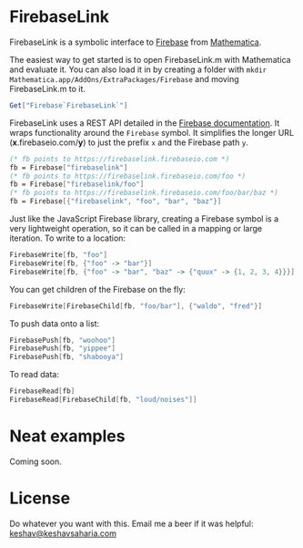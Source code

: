 FirebaseLink
============

FirebaseLink is a symbolic interface to [Firebase](https://firebase.com) from [Mathematica](http://wolfram.com). 

The easiest way to get started is to open FirebaseLink.m with Mathematica and evaluate it. You can also load it in by creating a folder with ```mkdir Mathematica.app/AddOns/ExtraPackages/Firebase``` and moving FirebaseLink.m to it.

```Mathematica
Get["Firebase`FirebaseLink`"]
```
FirebaseLink uses a REST API detailed in the [Firebase documentation](https://firebase.com/docs). It wraps functionality around the ```Firebase``` symbol. It simplifies the longer URL (__x__.firebaseio.com/__y__) to just the prefix ```x``` and the Firebase path ```y```.

```Mathematica
(* fb points to https://firebaselink.firebaseio.com *)
fb = Firebase["firebaselink"] 
(* fb points to https://firebaselink.firebaseio.com/foo *)
fb = Firebase["firebaselink/foo"]
(* fb points to https://firebaselink.firebaseio.com/foo/bar/baz *)
fb = Firebase[{"firebaselink", "foo", "bar", "baz"}] 
```
Just like the JavaScript Firebase library, creating a Firebase symbol is a very lightweight operation, so it can be called in a mapping or large iteration. To write to a location:

```Mathematica
FirebaseWrite[fb, "foo"]
FirebaseWrite[fb, {"foo" -> "bar"}]
FirebaseWrite[fb, {"foo" -> "bar", "baz" -> {"quux" -> {1, 2, 3, 4}}}]
```

You can get children of the Firebase on the fly:

```Mathematica
FirebaseWrite[FirebaseChild[fb, "foo/bar"], {"waldo", "fred"}]
```

To push data onto a list:

```Mathematica
FirebasePush[fb, "woohoo"]
FirebasePush[fb, "yippee"]
FirebasePush[fb, "shabooya"]
```
To read data:
```Mathematica
FirebaseRead[fb]
FirebaseRead[FirebaseChild[fb, "loud/noises"]]
```

Neat examples
===
Coming soon.

License
===
Do whatever you want with this. Email me a beer if it was helpful: [keshav@keshavsaharia.com](mailto:keshav@keshavsaharia.com)
